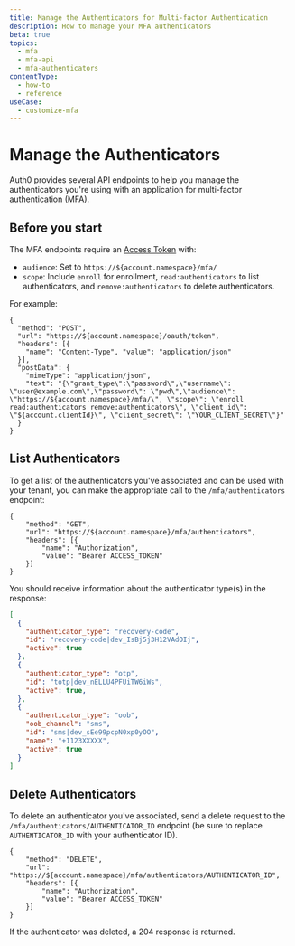 ```yaml
---
title: Manage the Authenticators for Multi-factor Authentication
description: How to manage your MFA authenticators
beta: true
topics:
  - mfa
  - mfa-api
  - mfa-authenticators
contentType:
  - how-to
  - reference
useCase:
  - customize-mfa
---
```


# Manage the Authenticators

Auth0 provides several API endpoints to help you manage the authenticators you're using with an application for multi-factor authentication (MFA).

## Before you start

The MFA endpoints require an [Access Token](/tokens/access-token) with:

- `audience`: Set to `https://${account.namespace}/mfa/`
- `scope`: Include `enroll` for enrollment, `read:authenticators` to list authenticators, and `remove:authenticators` to delete authenticators.

For example:

```har
{
  "method": "POST",
  "url": "https://${account.namespace}/oauth/token",
  "headers": [{
    "name": "Content-Type", "value": "application/json"
  }],
  "postData": {
    "mimeType": "application/json",
    "text": "{\"grant_type\":\"password\",\"username\": \"user@example.com\",\"password\": \"pwd\",\"audience\": \"https://${account.namespace}/mfa/\", \"scope\": \"enroll read:authenticators remove:authenticators\", \"client_id\": \"${account.clientId}\", \"client_secret\": \"YOUR_CLIENT_SECRET\"}"
  }
}
```

## List Authenticators

To get a list of the authenticators you've associated and can be used with your tenant, you can make the appropriate call to the `/mfa/authenticators` endpoint:

```har
{
	"method": "GET",
	"url": "https://${account.namespace}/mfa/authenticators",
	"headers": [{
		"name": "Authorization",
		"value": "Bearer ACCESS_TOKEN"
	}]
}
```

You should receive information about the authenticator type(s) in the response:

```json
[
  {
    "authenticator_type": "recovery-code",
    "id": "recovery-code|dev_IsBj5j3H12VAdOIj",
    "active": true
  },
  {
    "authenticator_type": "otp",
    "id": "totp|dev_nELLU4PFUiTW6iWs",
    "active": true,
  },
  {
    "authenticator_type": "oob",
    "oob_channel": "sms",
    "id": "sms|dev_sEe99pcpN0xp0yOO",
    "name": "+1123XXXXX",
    "active": true
  }
]
```

## Delete Authenticators

To delete an authenticator you've associated, send a delete request to the `/mfa/authenticators/AUTHENTICATOR_ID` endpoint (be sure to replace `AUTHENTICATOR_ID` with your authenticator ID).

```har
{
	"method": "DELETE",
	"url": "https://${account.namespace}/mfa/authenticators/AUTHENTICATOR_ID",
	"headers": [{
		"name": "Authorization",
		"value": "Bearer ACCESS_TOKEN"
	}]
}
```

If the authenticator was deleted, a 204 response is returned.
